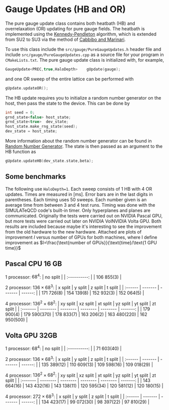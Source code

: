 # Gauge Updates (HB and OR)

The pure gauge update class contains both heatbath (HB) and overrelaxation (OR) updating for pure gauge fields. The heatbath is implemented using the [Kennedy-Pendleton](https://doi.org/10.1016/0370-2693(85)91632-6) algorithm, which is extended from SU2 to SU3 via the method of [Cabbibo and Marinari](https://doi.org/10.1016/0370-2693(82)90696-7).

To use this class include the `src/gauge/PureGaugeUpdates.h` header file and include `src/gauge/PureGaugeUpdates.cpp` as a source file for your program in `CMakeLists.txt`.  The pure gauge update class is initialized with, for example,
```C++
GaugeUpdate<PREC,true,HaloDepth>    gUpdate(gauge); 
```
and one OR sweep of the entire lattice can be performed with
```C++
gUpdate.updateOR();
```
The HB update requires you to initialize a random number generator on the host, then pass the state to the device. This can be done by

```C++
int seed = 0;
grnd_state<false> host_state;
grnd_state<true>  dev_state;
host_state.make_rng_state(seed);
dev_state = host_state;
```
More information about the random number generator can be found in [Random Number Generator](07_randomNumbers.md#random-number-generator). The state is then passed as an argument to the HB function as
```C++
gUpdate.updateHB(dev_state.state,beta);
```


## Some benchmarks

The following use `HaloDepth=1`. Each sweep consists of 1 HB with 4 OR updates. Times are measured in [ms]. Error bars are in the last digits in parentheses. Each timing uses 50 sweeps. Each number given is an average time from between 3 and 4 test runs. Timing was done with the SIMULATeQCD code's built-in timer. Only hyperplanes and planes are communicated. Originally the tests were carried out on NVIDIA Pascal GPU, but more tests were carried out later on NVIDIA VolNVIDIA Volta GPU. Both results are included because maybe it's interesting to see the improvement from the old hardware to the new hardware. Attached are plots of improvement $I$ versus number of GPUs for both machines, where I define improvement as $I=\frac{\text{number of GPUs}}{\text{time}/\text{1 GPU time}}$

## Pascal CPU 16 GB

1 processor: $68^4$:
| no split     |
| :----------: |
| 106 855(3)   |

2 processor: $136\times68^3$:
| x split | y split | z split | t split |
| :------ | ------- | ------- | ------: |
| 171 726(8)    |  154 139(8)   |  152 932(3) | 152 064(5) |

4 processor: $136^2\times68^2$:
| xy split | xz split | xt split | yz split | yt split | zt split |
| :------- | -------- | -------- | -------- | -------- | -------: |
| 179 900(4) | 179 590(370) | 178 833(7) | 163 206(2) | 163 480(220) | 162 950(500) |

## Volta GPU 32GB

1 processor: $68^4$:
| no split     |
| :----------: |
| 71 603(40)   |

2 processor: $136\times68^3$:
| x split | y split | z split | t split |
| :------ | ------- | ------- | ------: |
| 135 389(12)   | 110 609(13)   |  109 598(16) | 109 018(29) |

4 processor: $136^2\times68^2$:
| xy split | xz split | xt split | yz split | yt split | zt split |
| :------- | -------- | -------- | -------- | -------- | -------: |
| 143 664(16) | 143 432(16) | 143 138(11) | 120 595(34) | 120 581(12) | 120 180(15) |

4 processor: $272\times68^3$:
| x split | y split | z split | t split | 
| :------ | ------- | ------- | ------: |
| 134 423(17) | 99 072(30) | 98 397(22) | 97 810(29) |
